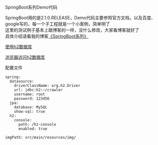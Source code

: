 SpringBoot系列Demo代码

SpringBoot用的是2.1.0.RELEASE，Demo代码主要参照官方文档，以及百度、google写的，每一个子工程就是一个小案例，简单明了<br/>
这里的测试例子基本上跟博客的一样，没什么修改，大家看博客就好了<br/>
具体介绍请看我的博客[《SpringBoot系列》](https://www.cnblogs.com/huanzi-qch/category/1355280.html) <br/>

[使用h2数据库](https://jingyan.baidu.com/article/c275f6ba607282e33d756784.html)

[浏览器访问h2数据库](http://localhost:8080/h2-console)

配置文件
```
spring:
  datasource:
    driverClassName: org.h2.Driver
    url: jdbc:h2:~/crawler
    username: root
    password: 123456
  jpa:
    database: MySQL
    show-sql: true
  h2:
    console:
      path: /h2-console
      enabled: true

imgPath: src/main/resources/img/
```